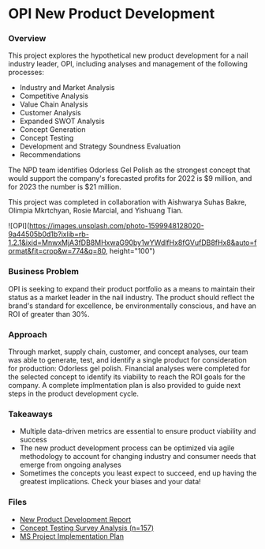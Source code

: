 # OPI New Product Development
### Overview
This project explores the hypothetical new product development for a nail industry leader, OPI, including analyses and management of the following processes: 
- Industry and Market Analysis
- Competitive Analysis
- Value Chain Analysis
- Customer Analysis
- Expanded SWOT Analysis
- Concept Generation
- Concept Testing
- Development and Strategy Soundness Evaluation
- Recommendations

The NPD team identifies Odorless Gel Polish as the strongest concept that would support the company's forecasted profits for 2022 is $9 million, and for 2023 the number is $21 million.

This project was completed in collaboration with Aishwarya Suhas Bakre, Olimpia Mkrtchyan, Rosie Marcial, and Yishuang Tian.

![OPI](https://images.unsplash.com/photo-1599948128020-9a44505b0d1b?ixlib=rb-1.2.1&ixid=MnwxMjA3fDB8MHxwaG90by1wYWdlfHx8fGVufDB8fHx8&auto=format&fit=crop&w=774&q=80, height="100")

### Business Problem 
OPI is seeking to expand their product portfolio as a means to maintain their status as a market leader in the nail industry. The product should reflect the brand's standard for excellence, be environmentally conscious, and have an ROI of greater than 30%.

### Approach 
Through market, supply chain, customer, and concept analyses, our team was able to generate, test, and identify a single product for consideration for production: Odorless gel polish. Financial analyses were completed for the selected concept to identify its viability to reach the ROI goals for the company. A complete implmentation plan is also provided to guide next steps in the product development cycle.

### Takeaways
- Multiple data-driven metrics are essential to ensure product viability and success
- The new product development process can be optimized via agile methodology to account for changing industry and consumer needs that emerge from ongoing analyses
- Sometimes the concepts you least expect to succeed, end up having the greatest implications. Check your biases and your data!

### Files
- [New Product Development Report](https://github.com/lopezaly/OPI_new_product_development/blob/main/Final%20NPD%20Group%20Project%20-%20OPI.pdf)
- [Concept Testing Survey Analysis (n=157)](https://github.com/lopezaly/OPI_new_product_development/blob/main/NPD%20-%20Survey%20Analysis.ipynb)
- [MS Project Implementation Plan](https://github.com/lopezaly/OPI_new_product_development/blob/main/NPD-OPI-odorless-gel.mpp)

